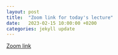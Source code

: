 ```yaml
---
layout: post
title:  "Zoom link for today's lecture"
date:   2023-02-15 10:00:00 +0200
categories: jekyll update
---
```


[Zoom link](https://us04web.zoom.us/j/77355543629?pwd=LsdHCRhqjyv2ZXg3wmcnwbjgltULXa.1)